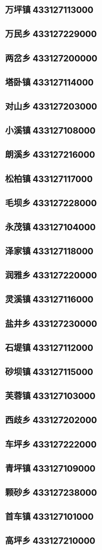 # 万坪镇 433127113000
# 万民乡 433127229000
# 两岔乡 433127200000
# 塔卧镇 433127114000
# 对山乡 433127203000
# 小溪镇 433127108000
# 朗溪乡 433127216000
# 松柏镇 433127117000
# 毛坝乡 433127228000
# 永茂镇 433127104000
# 泽家镇 433127118000
# 润雅乡 433127220000
# 灵溪镇 433127116000
# 盐井乡 433127230000
# 石堤镇 433127112000
# 砂坝镇 433127115000
# 芙蓉镇 433127103000
# 西歧乡 433127202000
# 车坪乡 433127222000
# 青坪镇 433127109000
# 颗砂乡 433127238000
# 首车镇 433127101000
# 高坪乡 433127210000
